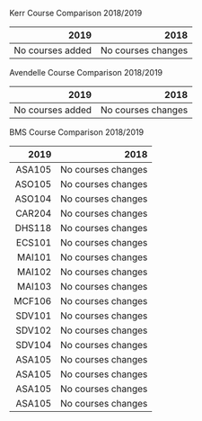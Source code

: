 
Kerr Course Comparison 2018/2019

|2019|2018|
|------------------:|---------------------:|
| No courses added|No courses changes|


Avendelle Course Comparison 2018/2019

|2019|2018|
|------------------:|---------------------:|
| No courses added|No courses changes|

BMS Course Comparison 2018/2019

|2019|2018|
|------------------:|---------------------:|
| ASA105|No courses changes|
| ASO105|No courses changes|
| ASO104|No courses changes|
| CAR204|No courses changes|
| DHS118|No courses changes|
| ECS101|No courses changes|
| MAI101|No courses changes|
| MAI102|No courses changes|
| MAI103|No courses changes|
| MCF106|No courses changes|
| SDV101|No courses changes|
| SDV102|No courses changes|
| SDV104|No courses changes|
| ASA105|No courses changes|
| ASA105|No courses changes|
| ASA105|No courses changes|
| ASA105|No courses changes|




<!--stackedit_data:
eyJoaXN0b3J5IjpbLTE5MDAyNzgzMDYsNTE0MTQ0ODc1LDI2OD
E4OTU3MSwtMTAwNzg3MTA2LC01NDQ5MDQwMDZdfQ==
-->